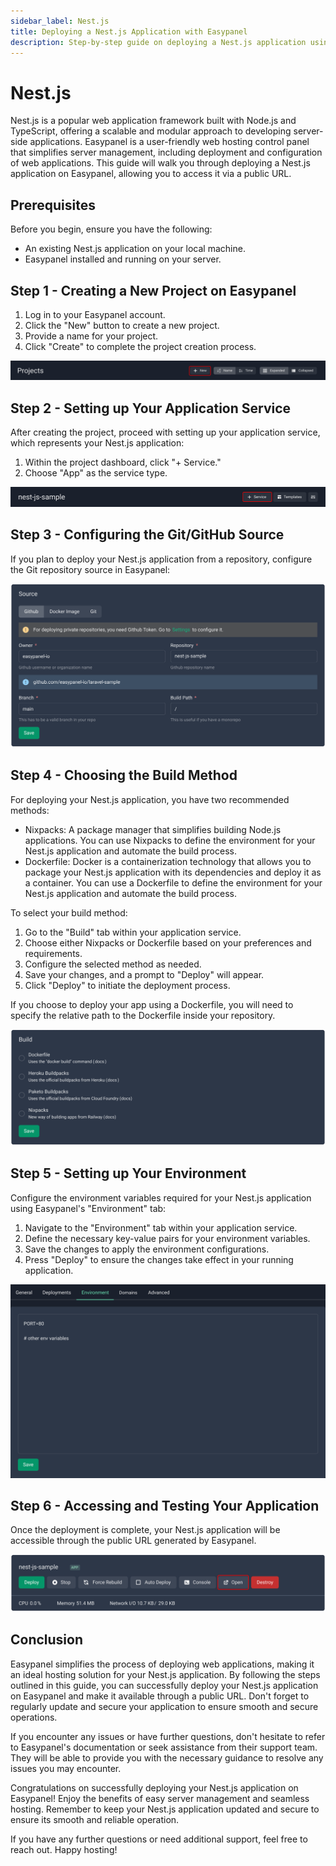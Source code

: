 ```yaml
---
sidebar_label: Nest.js
title: Deploying a Nest.js Application with Easypanel
description: Step-by-step guide on deploying a Nest.js application using Easypanel
---
```


# Nest.js

Nest.js is a popular web application framework built with Node.js and TypeScript, offering a scalable and modular approach to developing server-side applications. Easypanel is a user-friendly web hosting control panel that simplifies server management, including deployment and configuration of web applications. This guide will walk you through deploying a Nest.js application on Easypanel, allowing you to access it via a public URL.

## Prerequisites

Before you begin, ensure you have the following:

- An existing Nest.js application on your local machine.
- Easypanel installed and running on your server.

## Step 1 - Creating a New Project on Easypanel

1. Log in to your Easypanel account.
2. Click the "New" button to create a new project.
3. Provide a name for your project.
4. Click "Create" to complete the project creation process.

![New Project](./new-project.png)

## Step 2 - Setting up Your Application Service

After creating the project, proceed with setting up your application service, which represents your Nest.js application:

1. Within the project dashboard, click "+ Service."
2. Choose "App" as the service type.

![New App](./new-app.png)

## Step 3 - Configuring the Git/GitHub Source

If you plan to deploy your Nest.js application from a repository, configure the Git repository source in Easypanel:

![Set Git Source](./source-panel.png)

## Step 4 - Choosing the Build Method

For deploying your Nest.js application, you have two recommended methods:

- Nixpacks: A package manager that simplifies building Node.js applications. You can use Nixpacks to define the environment for your Nest.js application and automate the build process.
- Dockerfile: Docker is a containerization technology that allows you to package your Nest.js application with its dependencies and deploy it as a container. You can use a Dockerfile to define the environment for your Nest.js application and automate the build process.

To select your build method:

1. Go to the "Build" tab within your application service.
2. Choose either Nixpacks or Dockerfile based on your preferences and requirements.
3. Configure the selected method as needed.
4. Save your changes, and a prompt to "Deploy" will appear.
5. Click "Deploy" to initiate the deployment process.

If you choose to deploy your app using a Dockerfile, you will need to specify the relative path to the Dockerfile inside your repository.

![Build Method](./build.png)

## Step 5 - Setting up Your Environment

Configure the environment variables required for your Nest.js application using Easypanel's "Environment" tab:

1. Navigate to the "Environment" tab within your application service.
2. Define the necessary key-value pairs for your environment variables.
3. Save the changes to apply the environment configurations.
4. Press "Deploy" to ensure the changes take effect in your running application.

![Environment Setup](./environment.png)

## Step 6 - Accessing and Testing Your Application

Once the deployment is complete, your Nest.js application will be accessible through the public URL generated by Easypanel.

![Accessing Application](./open.png)

## Conclusion

Easypanel simplifies the process of deploying web applications, making it an ideal hosting solution for your Nest.js application. By following the steps outlined in this guide, you can successfully deploy your Nest.js application on Easypanel and make it available through a public URL. Don't forget to regularly update and secure your application to ensure smooth and secure operations.

If you encounter any issues or have further questions, don't hesitate to refer to Easypanel's documentation or seek assistance from their support team. They will be able to provide you with the necessary guidance to resolve any issues you may encounter.

Congratulations on successfully deploying your Nest.js application on Easypanel! Enjoy the benefits of easy server management and seamless hosting. Remember to keep your Nest.js application updated and secure to ensure its smooth and reliable operation.

If you have any further questions or need additional support, feel free to reach out. Happy hosting!
